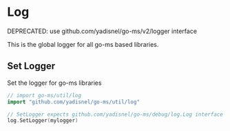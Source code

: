 # Log

DEPRECATED: use github.com/yadisnel/go-ms/v2/logger interface

This is the global logger for all go-ms based libraries.

## Set Logger

Set the logger for go-ms libraries

```go
// import go-ms/util/log
import "github.com/yadisnel/go-ms/util/log"

// SetLogger expects github.com/yadisnel/go-ms/debug/log.Log interface
log.SetLogger(mylogger)
```
